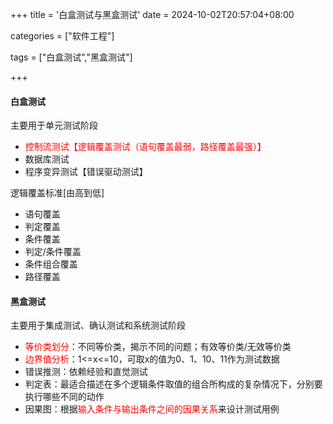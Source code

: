 +++
title = '白盒测试与黑盒测试'
date = 2024-10-02T20:57:04+08:00

categories = ["软件工程"]

tags = ["白盒测试","黑盒测试"]

+++





#### 白盒测试

主要用于单元测试阶段

- <font color='red'>控制流测试【逻辑覆盖测试（语句覆盖最弱，路径覆盖最强）】</font>
- 数据库测试
- 程序变异测试【错误驱动测试】



逻辑覆盖标准[由高到低]

- 语句覆盖
- 判定覆盖
- 条件覆盖
- 判定/条件覆盖
- 条件组合覆盖
- 路径覆盖



#### 黑盒测试

主要用于集成测试、确认测试和系统测试阶段

- <font color='red'>等价类划分</font>：不同等价类，揭示不同的问题；有效等价类/无效等价类
- <font color='red'>边界值分析</font>：1<=x<=10，可取x的值为0、1、10、11作为测试数据
- 错误推测：依赖经验和直觉测试
- 判定表：最适合描述在多个逻辑条件取值的组合所构成的复杂情况下，分别要执行哪些不同的动作
- 因果图：根据<font color='red'>输入条件与输出条件之间的因果关系</font>来设计测试用例



